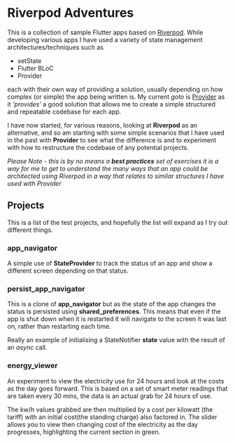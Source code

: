 # Riverpod Adventures
This is a collection of sample Flutter apps based on [Riverpod](https://riverpod.dev). While developing various apps I have used a variety of state management architectures/techniques such as

- setState
- Flutter BLoC
- Provider

each with their own way of providing a solution, usually depending on how complex (or simple) the app being written is. My current *goto* is [Provider](https://pub.dev/packages/provider) as it *'provides'* a good solution that allows me to create a simple structured and repeatable codebase for each app.

I have now started, for various reasons, looking at **Riverpod** as an alternative,  and so am starting with some simple scenarios that I have used in the past with **Provider** to see what the difference is  and to experiment with how to restructure the codebase of any potential projects.

*Please Note - this is by no means a **best practices** set of exercises it is a way for me to get to understand the many ways that an app could be architected using Riverpod in a way that relates to similar structures I have used with Provider*

## Projects

This is a list of the test projects, and hopefully the list will expand as I try out different things.

### app_navigator
A simple use of **StateProvider** to track the status of an app and show a different screen depending on that status.

### persist_app_navigator
This is a clone of **app_navigator** but as the state of the app changes the status is persisted using **shared_preferences**. This means that even if the app is shut down when it is restarted it will navigate to the screen it was last on, rather than restarting each time.

Really an example of initialising a StateNotifier **state** value with the result of an *async* call.

### energy_viewer
An experiment to view the electricity use for 24 hours and look at the costs as the day goes forward. This is based on a set of smart meter readings that are taken every 
30 mins, the data is an actual grab for 24 hours of use.

The kw/h values grabbed are then multiplied by a cost per kilowatt (the tariff) with an initial cost(the standing charge) also factored in. The slider allows you to view then changing cost of the electricity as the day progresses, highlighting the current section in green.